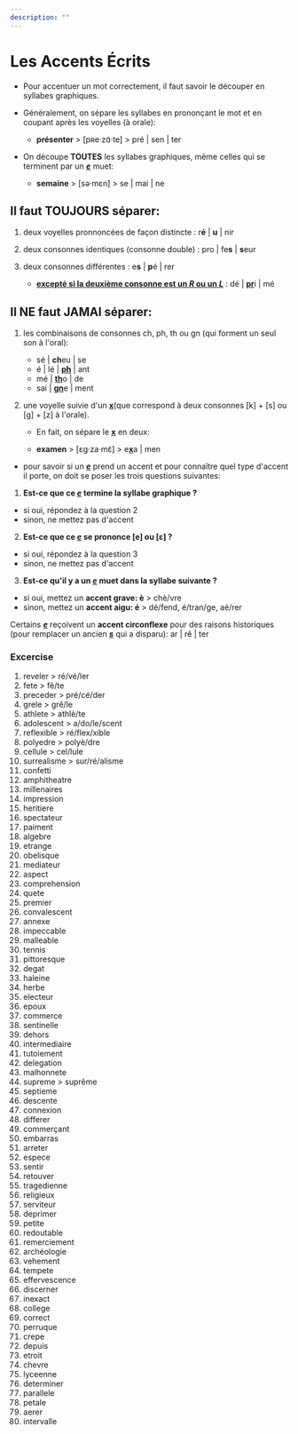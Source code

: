 ```yaml
---
description: ""
---
```


# Les Accents Écrits

- Pour accentuer un mot correctement, il faut savoir le découper en syllabes graphiques.

- Généralement, on sépare les syllabes en prononçant le mot et en coupant après les voyelles (à orale): 

   - **présenter** > [pʀe·zɑ̃·te] > pré | sen | ter

- On découpe **TOUTES** les syllabes graphiques, même celles qui se terminent par un <u>***e***</u> muet: 

   - **semaine** > [sə·mɛn] > se | mai | ne

## Il faut **TOUJOURS** séparer:

1. deux voyelles pronnoncées de façon distincte : r**é** | **u** | nir

1. deux consonnes identiques (consonne double) : pro | fe**s** | **s**eur

1. deux consonnes différentes : e**s** | **p**é | rer
   
   - <u>**excepté si la deuxième consonne est un *R* ou un *L***</u> : dé | <u>**pr**</u>i | mé
## Il **NE** faut **JAMAI** séparer:

1. les combinaisons de consonnes ch, ph, th ou gn (qui forment un seul son à l'oral): 

   - sé | **ch**eu | se
   - é | lé | <u>**ph**</u> | ant
   - mé | <u>**th**</u>o | de
   - sai | <u>**gn**</u>e | ment

1. une voyelle suivie d'un <u>**x**</u>(que correspond à deux consonnes [k] + [s] ou [g] + [z] à l'orale).

   - En fait, on sépare le <u>**x**</u> en deux:
   
   - **examen** > [ɛɡ·za·mɛ̃] > e<u>**x**</u>a | men

- pour savoir si un <u>***e***</u> prend un accent et pour connaître quel type d'accent il porte, on doit se poser les trois questions suivantes: 

1. **Est-ce que ce <u>***e***</u> termine la syllabe graphique ?**

- si oui, répondez à la question 2
- sinon, ne mettez pas d'accent

2. **Est-ce que ce <u>***e***</u> se prononce [e] ou [ɛ] ?**

- si oui, répondez à la question 3
- sinon, ne mettez pas d'accent

3. **Est-ce qu'il y a un <u>***e***</u> muet dans la syllabe suivante ?**

- si oui, mettez un **accent grave: è** > chè/vre
- sinon, mettez un **accent aigu: é** > dé/fend, é/tran/ge, aé/rer

Certains <u>***e***</u> reçoivent un **accent circonflexe** pour des raisons historiques (pour remplacer un ancien <u>***s***</u> qui a disparu): ar | rê | ter

### Excercise

1. reveler > ré/vé/ler
1. fete > fê/te
1. preceder > pré/cé/der
1. grele > grê/le
1. athlete > athlè/te
1. adolescent > a/do/le/scent
1. reflexible > ré/flex/xible
1. polyedre > polyè/dre
1. cellule > cel/lule
1. surrealisme > sur/ré/alisme
1. confetti
1. amphitheatre
1. millenaires
1. impression
1. heritiere
1. spectateur
1. paiment
1. algebre
1. etrange
1. obelisque
1. mediateur
1. aspect
1. comprehension
1. quete
1. premier
1. convalescent
1. annexe
1. impeccable
1. malleable
1. tennis
1. pittoresque
1. degat
1. haleine
1. herbe
1. electeur
1. epoux
1. commerce
1. sentinelle
1. dehors
1. intermediaire
1. tutoiement
1. delegation
1. malhonnete
1. supreme > suprême
1. septieme
1. descente
1. connexion
1. differer
1. commerçant
1. embarras
1. arreter
1. espece
1. sentir
1. retouver
1. tragedienne
1. religieux
1. serviteur
1. deprimer
1. petite
1. redoutable
1. remerciement
1. archéologie
1. vehement
1. tempete
1. effervescence
1. discerner
1. inexact
1. college
1. correct
1. perruque
1. crepe
1. depuis
1. etroit
1. chevre
1. lyceenne
1. determiner
1. parallele
1. petale
1. aerer
1. intervalle